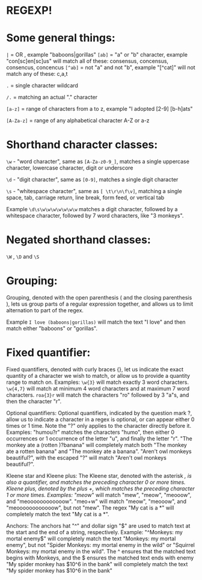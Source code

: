 # REGEXP!

# Some general things:

```|``` = OR , example "baboons|gorillas"
```[ab]``` = "a" or "b" character, example "con[sc]en[sc]us" will match all of these: consensus, concensus, consencus, concencus
```[^ab]``` = not "a" and not "b", example "[^cat]" will not match any of these: c,a,t

```.``` = single character wildcard

```/.``` = matching an actual "." character

```[a-z]``` = range of characters from a to z, example "I adopted [2-9] [b-h]ats"

```[A-Za-z]``` = range of any alphabetical character A-Z or a-z



# Shorthand character classes:
```\w``` - "word character", same as ```[A-Za-z0-9_]```, matches a single uppercase character, lowercase character, digit or underscore

```\d``` - "digit character", same as ```[0-9]```, matches a single digit character

```\s``` - "whitespace character", same as ```[ \t\r\n\f\v]```, matching a single space, tab, carriage return, line break, form feed, or vertical tab

Example ```\d\s\w\w\w\w\w\w\w``` matches a digit character, followed by a whitespace character, followed by 7 word characters, like "3 monkeys".



# Negated shorthand classes:
```\W``` , ```\D``` and ```\S```


# Grouping:
Grouping, denoted with the open parenthesis ( and the closing parenthesis ), lets us group parts of a regular expression together, and allows us to limit alternation to part of the regex.

Example ```I love (baboons|gorillas)``` will match the text "I love" and then match either "baboons" or "gorillas".


# Fixed quantifier:
Fixed quantifiers, denoted with curly braces {}, let us indicate the exact quantity of a character we wish to match, or allow us to provide a quantity range to match on.
Examples:
```\w{3}``` will match exactly 3 word characters.
```\w{4,7}``` will match at minimum 4 word characters and at maximum 7 word characters.
```roa{3}r``` will match the characters "ro" followed by 3 "a"s, and then the character "r".

Optional quantifiers:
Optional quantifiers, indicated by the question mark ?, allow us to indicate a character in a regex is optional, or can appear either 0 times or 1 time.
Note the "?" only applies to the character directly before it.
Examples:
"humou?r" matches the characters "humo", then either 0 occurrences or 1 occurrence of the letter "u", and finally the letter "r".
"The monkey ate a (rotten )?banana" will completely match both "The monkey ate a rotten banana" and "The monkey ate a banana".
"Aren't owl monkeys beautiful\?", with the escaped "?" will match "Aren't owl monkeys beautiful?".

Kleene star and Kleene plus:
The Kleene star, denoted with the asterisk *, is also a quantifier, and matches the preceding character 0 or more times.
Kleene plus, denoted by the plus +, which matches the preceding character 1 or more times.
Examples:
"meo*w" will match "mew", "meow", "meooow", and "meoooooooooooow".
"meo+w" will match "meow", "meooow", and "meoooooooooooow", but not "mew".
The regex "My cat is a \*" will completely match the text "My cat is a *".

Anchors:
The anchors hat "^" and dollar sign "$" are used to match text at the start and the end of a string, respectively.
Example:
"^Monkeys: my mortal enemy$" will completely match the text "Monkeys: my mortal enemy", but not "Spider Monkeys: my mortal enemy in the wild" or "Squirrel Monkeys: my mortal enemy in the wild".
The ^ ensures that the matched text begins with Monkeys, and the $ ensures the matched text ends with enemy
"My spider monkey has \$10\^6 in the bank" will completely match the text "My spider monkey has $10^6 in the bank"

